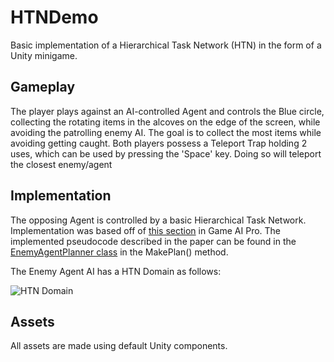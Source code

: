 # HTNDemo
Basic implementation of a Hierarchical Task Network (HTN) in the form of a Unity minigame.

## Gameplay
The player plays against an AI-controlled Agent and controls the Blue circle, collecting the rotating items in the alcoves on the edge of the screen, while avoiding the patrolling enemy AI. The goal is to collect the most items while avoiding getting caught. Both players possess a Teleport Trap holding 2 uses, which can be used by pressing the 'Space' key. Doing so will teleport the closest enemy/agent

## Implementation
The opposing Agent is controlled by a basic Hierarchical Task Network. Implementation was based off of [this section](http://www.gameaipro.com/GameAIPro/GameAIPro_Chapter12_Exploring_HTN_Planners_through_Example.pdf) in Game AI Pro. The implemented pseudocode described in the paper can be found in the [EnemyAgentPlanner class](https://github.com/dlrht/HTNDemo/blob/master/Assets/Scripts/EnemyAgentPlanner.cs) in the MakePlan() method.

The Enemy Agent AI has a HTN Domain as follows:

![HTN Domain](https://i.imgur.com/uFAtVfi.png)

## Assets
All assets are made using default Unity components.

